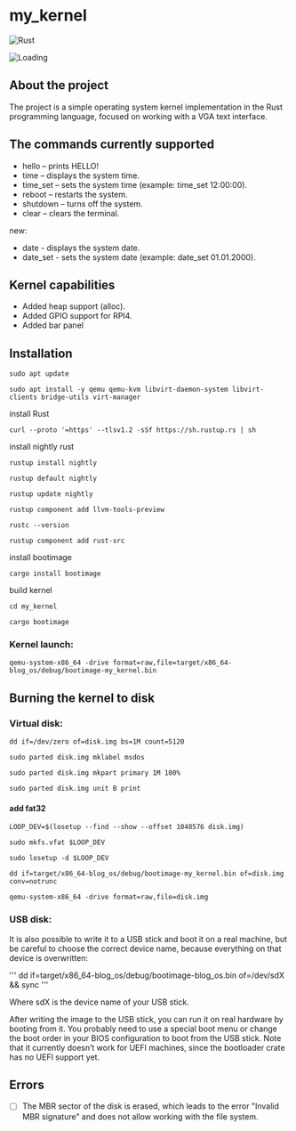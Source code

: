# my_kernel
![Rust](https://img.shields.io/badge/rust-1.84.0_nightly-orange.svg)

![Loading](media/Timeline1.gif)

## About the project
The project is a simple operating system kernel implementation in the Rust programming language, focused on working with a VGA text interface.

## The commands currently supported
* hello – prints HELLO!
* time – displays the system time.
* time_set – sets the system time (example: time_set 12:00:00).
* reboot – restarts the system.
* shutdown – turns off the system.
* clear – clears the terminal.

new:
* date - displays the system date.
* date_set - sets the system date (example: date_set 01.01.2000).

## Kernel capabilities
* Added heap support (alloc).
* Added GPIO support for RPI4.
* Added bar panel

## Installation

```
sudo apt update
```

```
sudo apt install -y qemu qemu-kvm libvirt-daemon-system libvirt-clients bridge-utils virt-manager
```

install Rust
```
curl --proto '=https' --tlsv1.2 -sSf https://sh.rustup.rs | sh
```

install nightly rust
```
rustup install nightly

rustup default nightly

rustup update nightly
```

```
rustup component add llvm-tools-preview
```

```
rustc --version
```

```
rustup component add rust-src
```

install bootimage
```
cargo install bootimage
```

build kernel
```
cd my_kernel

cargo bootimage
```

### Kernel launch:

```
qemu-system-x86_64 -drive format=raw,file=target/x86_64-blog_os/debug/bootimage-my_kernel.bin
```

## Burning the kernel to disk
### Virtual disk:

```
dd if=/dev/zero of=disk.img bs=1M count=5120
```

```
sudo parted disk.img mklabel msdos

sudo parted disk.img mkpart primary 1M 100%

sudo parted disk.img unit B print
```

#### add fat32
```
LOOP_DEV=$(losetup --find --show --offset 1048576 disk.img)

sudo mkfs.vfat $LOOP_DEV

sudo losetup -d $LOOP_DEV
```

```
dd if=target/x86_64-blog_os/debug/bootimage-my_kernel.bin of=disk.img conv=notrunc
```

```
qemu-system-x86_64 -drive format=raw,file=disk.img
```

### USB disk:

It is also possible to write it to a USB stick and boot it on a real machine, but be careful to choose the correct device name, because everything on that device is overwritten:

'''
dd if=target/x86_64-blog_os/debug/bootimage-blog_os.bin of=/dev/sdX && sync
'''

Where sdX is the device name of your USB stick.

After writing the image to the USB stick, you can run it on real hardware by booting from it. You probably need to use a special boot menu or change the boot order in your BIOS configuration to boot from the USB stick. Note that it currently doesn’t work for UEFI machines, since the bootloader crate has no UEFI support yet.


## Errors

- [ ] The MBR sector of the disk is erased, which leads to the error "Invalid MBR signature" and does not allow working with the file system.